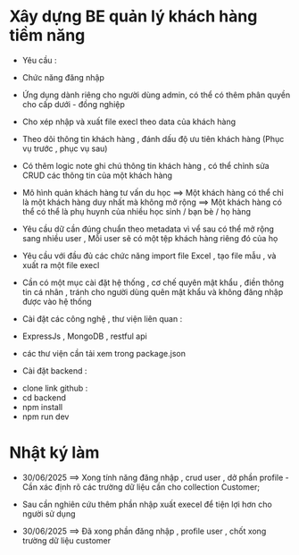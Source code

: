 # Xây dựng BE quản lý khách hàng tiềm năng

- Yêu cầu :

* Chức năng đăng nhập
* Ứng dụng dành riêng cho người dùng admin, có thể có thêm phân quyền cho cấp dưới - đồng nghiệp
* Cho xép nhập và xuất file execl theo data của khách hàng
* Theo dõi thông tin khách hàng , đánh dấu độ ưu tiên khách hàng (Phục vụ trước , phục vụ sau)
* Có thêm logic note ghi chú thông tin khách hàng , có thể chỉnh sửa CRUD các thông tin của một khách hàng
* Mô hình quản khách hàng tư vấn du học
  ==> Một khách hàng có thể chỉ là một khách hàng duy nhất mà không mở rộng
  ==> Một khách hàng có thể có thể là phụ huynh của nhiều học sinh / bạn bè / họ hàng
* Yêu cầu dữ cần đúng chuẩn theo metadata vì vể sau có thể mở rộng sang nhiều user , Mỗi user sẽ có một tệp khách hàng riêng đó của họ

* Yêu cầu với đầu đủ các chức năng import file Excel , tạo file mẫu , và xuất ra một file execl
* Cần có một mục cài đặt hệ thống , cơ chế quyên mật khẩu , điền thông tin cá nhân , tránh cho người dùng quên mật khẩu và không đăng nhập được vào hệ thống

- Cài đặt các công nghệ , thư viện liên quan :

* ExpressJs , MongoDB , restful api

- các thư viện cần tải xem trong package.json

- Cài đặt backend :

* clone link github :
* cd backend
* npm install
* npm run dev

# Nhật ký làm

- 30/06/2025 ==> Xong tính năng đăng nhập , crud user , dở phần profile
  -Cần xác định rõ các trường dữ liệu cần cho collection Customer;
- Sau cần nghiên cứu thêm phần nhập xuất execel để tiện lợi hơn cho người sử dụng

- 30/06/2025 ==> Đã xong phần đăng nhập , profile user , chốt xong trường dữ liệu customer
